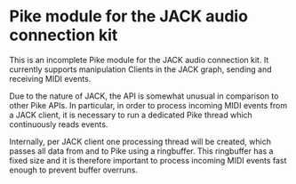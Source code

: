 # Pike module for the JACK audio connection kit

This is an incomplete Pike module for the JACK audio connection kit. It
currently supports manipulation Clients in the JACK graph, sending and
receiving MIDI events.

Due to the nature of JACK, the API is somewhat unusual in comparison
to other Pike APIs. In particular, in order to process incoming MIDI
events from a JACK client, it is necessary to run a dedicated Pike thread
which continuously reads events.

Internally, per JACK client one processing thread will be created, which
passes all data from and to Pike using a ringbuffer. This ringbuffer has
a fixed size and it is therefore important to process incoming MIDI events
fast enough to prevent buffer overruns.
